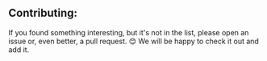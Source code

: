 ## Contributing:
If you found something interesting, but it's not in the list, please open an issue or, even better, a pull request.
😊 We will be happy to check it out and add it.
